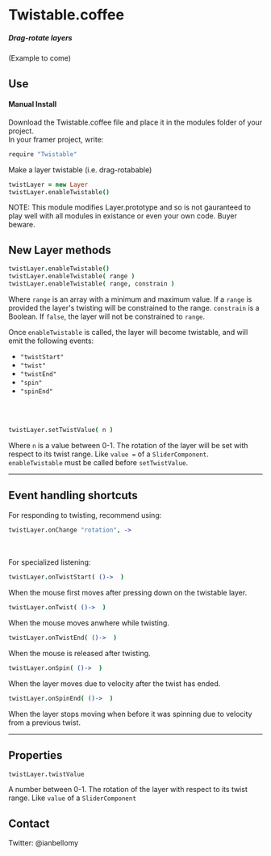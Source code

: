 # Twistable.coffee

##### Drag-rotate layers

(Example to come)



## Use

<!-- #### Option 1 : Framer Modules<br>
<a href='https://open.framermodules.com/Twistable'><img alt='Install with Framer Modules' src='https://www.framermodules.com/assets/badge@2x.png' width='160' height='40' /></a>
 -->
#### Manual Install<br>
Download the Twistable.coffee file and place it in the modules folder of your project.<br>
In your framer project, write:

````coffeescript
require "Twistable"
````

Make a layer twistable (i.e. drag-rotabable)

````coffeescript
twistLayer = new Layer
twistLayer.enableTwistable()
````

NOTE: This module modifies Layer.prototype and so is not gauranteed to play well with all modules in existance or even your own code. Buyer beware. 

## New Layer methods


````coffeescript
twistLayer.enableTwistable()
twistLayer.enableTwistable( range )
twistLayer.enableTwistable( range, constrain )
````

Where `range` is an array with a minimum and maximum value. If a `range` is provided the layer's twisting will be constrained to the range.
`constrain` is a Boolean. If `false`, the layer will not be constrained to `range`.

Once `enableTwistable` is called, the layer will become twistable, and will emit the following events: 

- `"twistStart"`
- `"twist"`
- `"twistEnd"` 
- `"spin"`
- `"spinEnd"`

<br><br>
````coffeescript
twistLayer.setTwistValue( n )
````
Where `n` is a value between 0-1. The rotation of the layer will be set with respect to its twist range. Like `value =` of a `SliderComponent`. `enableTwistable` must be called before `setTwistValue`.

---
## Event handling shortcuts

For responding to twisting, recommend using:

````coffeeScript
twistLayer.onChange "rotation", ->
````
<br><br>
For specialized listening:

````coffeeScript
twistLayer.onTwistStart( ()->  )
````
When the mouse first moves after pressing down on the twistable layer.<br>


````coffeeScript
twistLayer.onTwist( ()->  )
````
When the mouse moves anwhere while twisting.


````coffeeScript
twistLayer.onTwistEnd( ()->  )
````
When the mouse is released after twisting.


````coffeeScript
twistLayer.onSpin( ()->  )
````
When the layer moves due to velocity after the twist has ended.


````coffeeScript
twistLayer.onSpinEnd( ()->  )
````
When the layer stops moving when before it was spinning due to velocity from a previous twist.



---
## Properties

````coffeescript
twistLayer.twistValue
````
A number between 0-1. The rotation of the layer with respect to its twist range. Like `value` of a `SliderComponent`




## Contact
Twitter: @ianbellomy

